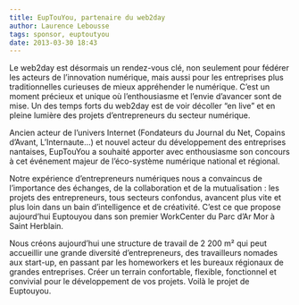 ```yaml
---
title: EupTouYou, partenaire du web2day
author: Laurence Lebousse
tags: sponsor, euptoutyou
date: 2013-03-30 18:43
---
```


Le web2day est désormais un rendez-vous clé, non seulement pour fédérer les acteurs de l’innovation numérique, mais aussi pour les entreprises plus traditionnelles curieuses de mieux appréhender le numérique. C’est un moment précieux et unique où l’enthousiasme et l’envie d’avancer sont de mise. Un des temps forts du web2day est de voir décoller “en live” et en pleine lumière des projets d’entrepreneurs du secteur numérique.

Ancien acteur de l’univers Internet (Fondateurs du Journal du Net, Copains d’Avant, L’Internaute…) et nouvel acteur du développement des entreprises nantaises, EupTouYou a souhaité apporter avec enthousiasme son concours à cet événement majeur de l’éco-système numérique national et régional.

Notre expérience d’entrepreneurs numériques nous a convaincus de l’importance des échanges, de la collaboration et de la mutualisation : les projets des entrepreneurs, tous secteurs confondus, avancent plus vite et plus loin dans un bain d’intelligence et de créativité. C’est ce que propose aujourd’hui Euptouyou dans son premier WorkCenter du Parc d’Ar Mor à Saint Herblain.

Nous créons aujourd’hui une structure de travail de 2 200 m² qui peut accueillir une grande diversité d’entrepreneurs, des travailleurs nomades aux start-up, en passant par les homeworkers et les bureaux régionaux de grandes entreprises. Créer un terrain confortable, flexible, fonctionnel et convivial pour le développement de vos projets. Voilà le projet de Euptouyou.